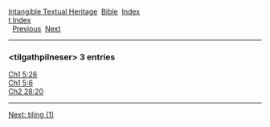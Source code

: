[Intangible Textual Heritage](../../index)  [Bible](../index) 
[Index](index)   
[t Index](_t_)  
  [Previous](c11588)  [Next](c11590) 

------------------------------------------------------------------------

### &lt;tilgathpilneser&gt; 3 entries

[Ch1 5:26](../kjv/ch1005.htm#026)  
[Ch1 5:6](../kjv/ch1005.htm#006)  
[Ch2 28:20](../kjv/ch2028.htm#020)  

------------------------------------------------------------------------

[Next: tiling (1)](c11590)
